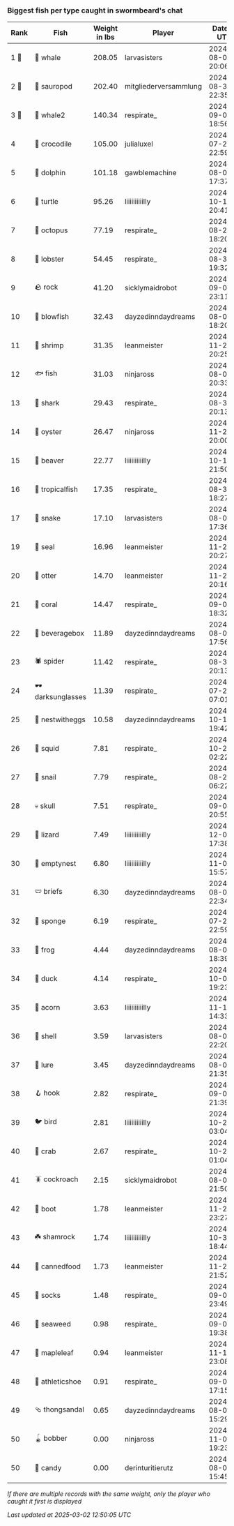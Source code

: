 ### Biggest fish per type caught in swormbeard's chat
| Rank | Fish | Weight in lbs | Player | Date in UTC |
|------|--------|-----------|---------|------|
| 1 🥇  | 🐳 whale | 208.05 | larvasisters | 2024-08-04 20:06:31 |
| 2 🥈  | 🦕 sauropod | 202.40 | mitgliederversammlung | 2024-08-30 22:35:37 |
| 3 🥉  | 🐋 whale2 | 140.34 | respirate_ | 2024-09-08 18:56:18 |
| 4  | 🐊 crocodile | 105.00 | julialuxel | 2024-07-28 22:59:00 |
| 5  | 🐬 dolphin | 101.18 | gawblemachine | 2024-08-07 17:37:10 |
| 6  | 🐢 turtle | 95.26 | liiiiiiiiiilly | 2024-10-15 20:41:05 |
| 7  | 🐙 octopus | 77.19 | respirate_ | 2024-08-23 18:20:38 |
| 8  | 🦞 lobster | 54.45 | respirate_ | 2024-08-31 19:32:16 |
| 9  | 🪨 rock | 41.20 | sicklymaidrobot | 2024-09-04 23:11:31 |
| 10  | 🐡 blowfish | 32.43 | dayzedinndaydreams | 2024-08-02 18:20:24 |
| 11  | 🦐 shrimp | 31.35 | leanmeister | 2024-11-27 20:25:23 |
| 12  | 🐟 fish | 31.03 | ninjaross | 2024-08-02 20:33:13 |
| 13  | 🦈 shark | 29.43 | respirate_ | 2024-08-30 20:13:52 |
| 14  | 🦪 oyster | 26.47 | ninjaross | 2024-11-29 20:00:15 |
| 15  | 🦫 beaver | 22.77 | liiiiiiiiiilly | 2024-10-12 21:50:13 |
| 16  | 🐠 tropicalfish | 17.35 | respirate_ | 2024-08-30 18:27:48 |
| 17  | 🐍 snake | 17.10 | larvasisters | 2024-08-07 17:36:47 |
| 19  | 🦭 seal | 16.96 | leanmeister | 2024-11-28 20:27:17 |
| 20  | 🦦 otter | 14.70 | leanmeister | 2024-11-23 20:16:01 |
| 21  | 🪸 coral | 14.47 | respirate_ | 2024-09-01 18:32:43 |
| 22  | 🧃 beveragebox | 11.89 | dayzedinndaydreams | 2024-08-04 17:56:24 |
| 23  | 🕷️ spider | 11.42 | respirate_ | 2024-08-31 20:13:14 |
| 24  | 🕶️ darksunglasses | 11.39 | respirate_ | 2024-07-29 07:01:49 |
| 25  | 🪺 nestwitheggs | 10.58 | dayzedinndaydreams | 2024-10-14 19:42:06 |
| 26  | 🦑 squid | 7.81 | respirate_ | 2024-10-23 02:22:48 |
| 27  | 🐌 snail | 7.79 | respirate_ | 2024-08-24 06:22:05 |
| 28  | 💀 skull | 7.51 | respirate_ | 2024-09-02 20:55:13 |
| 29  | 🦎 lizard | 7.49 | liiiiiiiiiilly | 2024-12-01 17:38:15 |
| 30  | 🪹 emptynest | 6.80 | liiiiiiiiiilly | 2024-11-07 15:57:21 |
| 31  | 🩲 briefs | 6.30 | dayzedinndaydreams | 2024-08-02 22:34:26 |
| 32  | 🧽 sponge | 6.19 | respirate_ | 2024-07-28 22:59:22 |
| 33  | 🐸 frog | 4.44 | dayzedinndaydreams | 2024-08-03 18:39:47 |
| 34  | 🦆 duck | 4.14 | respirate_ | 2024-10-07 19:23:05 |
| 35  | 🌰 acorn | 3.63 | liiiiiiiiiilly | 2024-11-18 14:33:58 |
| 36  | 🐚 shell | 3.59 | larvasisters | 2024-08-04 22:20:28 |
| 37  | 🎏 lure | 3.45 | dayzedinndaydreams | 2024-08-03 21:35:44 |
| 38  | 🪝 hook | 2.82 | respirate_ | 2024-09-08 21:39:07 |
| 39  | 🐦 bird | 2.81 | liiiiiiiiiilly | 2024-10-26 03:04:44 |
| 40  | 🦀 crab | 2.67 | respirate_ | 2024-10-23 01:04:27 |
| 41  | 🪳 cockroach | 2.15 | sicklymaidrobot | 2024-08-02 21:50:26 |
| 42  | 👢 boot | 1.78 | leanmeister | 2024-11-25 23:27:07 |
| 43  | ☘️ shamrock | 1.74 | liiiiiiiiiilly | 2024-10-31 18:44:50 |
| 44  | 🥫 cannedfood | 1.73 | leanmeister | 2024-11-27 21:52:51 |
| 45  | 🧦 socks | 1.48 | respirate_ | 2024-09-07 23:49:45 |
| 46  | 🌿 seaweed | 0.98 | respirate_ | 2024-09-02 19:38:53 |
| 47  | 🍁 mapleleaf | 0.94 | leanmeister | 2024-11-14 23:08:37 |
| 48  | 👟 athleticshoe | 0.91 | respirate_ | 2024-09-08 17:15:35 |
| 49  | 🩴 thongsandal | 0.65 | dayzedinndaydreams | 2024-08-03 15:29:46 |
| 50  | 🪀 bobber | 0.00 | ninjaross | 2024-11-02 19:23:44 |
| 50  | 🍬 candy | 0.00 | derinturitierutz | 2024-08-03 15:45:42 |

_If there are multiple records with the same weight, only the player who caught it first is displayed_

_Last updated at 2025-03-02 12:50:05 UTC_